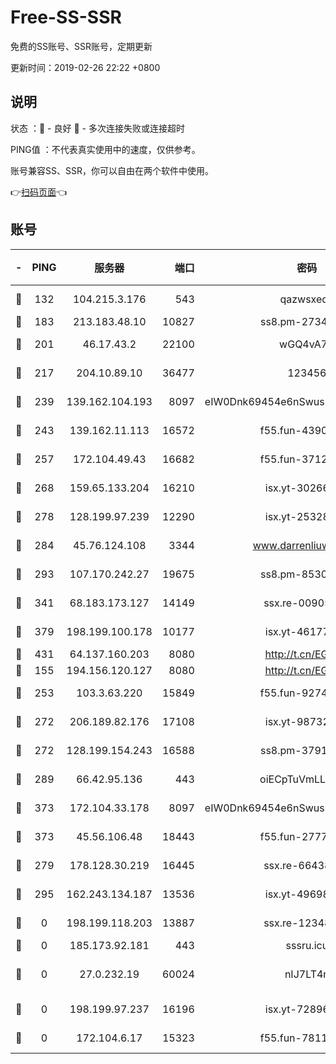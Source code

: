 # Free-SS-SSR

免费的SS账号、SSR账号，定期更新

更新时间：2019-02-26 22:22 +0800

## 说明

状态     ：🙂 - 良好 🙁 - 多次连接失败或连接超时

PING值   ：不代表真实使用中的速度，仅供参考。

账号兼容SS、SSR，你可以自由在两个软件中使用。

👉[扫码页面](https://liesauer.github.io/free-ss-ssr.github.io/)👈

## 账号

|-|PING|服务器|端口|密码|加密方式|区域|
|:----:|:----:|:-----:|-----:|:----:|:----:|:----:|
|🙂|132|104.215.3.176|543|qazwsxedc|aes-256-gcm|JP|
|🙂|183|213.183.48.10|10827|ss8.pm-27345710|rc4-md5|RU|
|🙂|201|46.17.43.2|22100|wGQ4vA7D|aes-256-gcm|RU|
|🙂|217|204.10.89.10|36477|123456|aes-256-cfb|US|
|🙂|239|139.162.104.193|8097|eIW0Dnk69454e6nSwuspv9DmS201tQ0D|aes-256-cfb|JP|
|🙂|243|139.162.11.113|16572|f55.fun-43900311|aes-256-cfb|SG|
|🙂|257|172.104.49.43|16682|f55.fun-37126498|aes-256-cfb|SG|
|🙂|268|159.65.133.204|16210|isx.yt-30266739|aes-256-cfb|SG|
|🙂|278|128.199.97.239|12290|isx.yt-25328979|aes-256-cfb|SG|
|🙂|284|45.76.124.108|3344|www.darrenliuwei.com|aes-256-cfb|AU|
|🙂|293|107.170.242.27|19675|ss8.pm-85305168|aes-256-cfb|US|
|🙂|341|68.183.173.127|14149|ssx.re-00905761|aes-256-cfb|US|
|🙂|379|198.199.100.178|10177|isx.yt-46177591|aes-256-cfb|US|
|🙂|431|64.137.160.203|8080|http://t.cn/EGJIyrl|rc4-md5|CA|
|🙂|155|194.156.120.127|8080|http://t.cn/EGJIyrl|rc4-md5|RU|
|🙂|253|103.3.63.220|15849|f55.fun-92746572|aes-256-cfb|SG|
|🙂|272|206.189.82.176|17108|isx.yt-98732085|aes-256-cfb|SG|
|🙂|272|128.199.154.243|16588|ss8.pm-37919199|aes-256-cfb|SG|
|🙂|289|66.42.95.136|443|oiECpTuVmLLxk4Ts|aes-256-cfb|US|
|🙂|373|172.104.33.178|8097|eIW0Dnk69454e6nSwuspv9DmS201tQ0D|aes-256-cfb|SG|
|🙂|373|45.56.106.48|18443|f55.fun-27772788|aes-256-cfb|US|
|🙁|279|178.128.30.219|16445|ssx.re-66438598|aes-256-cfb|SG|
|🙁|295|162.243.134.187|13536|isx.yt-49698511|aes-256-cfb|US|
|🙁|0|198.199.118.203|13887|ssx.re-12348828|aes-256-cfb|US|
|🙁|0|185.173.92.181|443|sssru.icu|rc4-md5|RU|
|🙁|0|27.0.232.19|60024|nIJ7LT4n|xchacha20-ietf-poly1305|HK|
|🙁|0|198.199.97.237|16196|isx.yt-72896102|aes-256-cfb|US|
|🙁|0|172.104.6.17|15323|f55.fun-78116806|aes-256-cfb|US|
